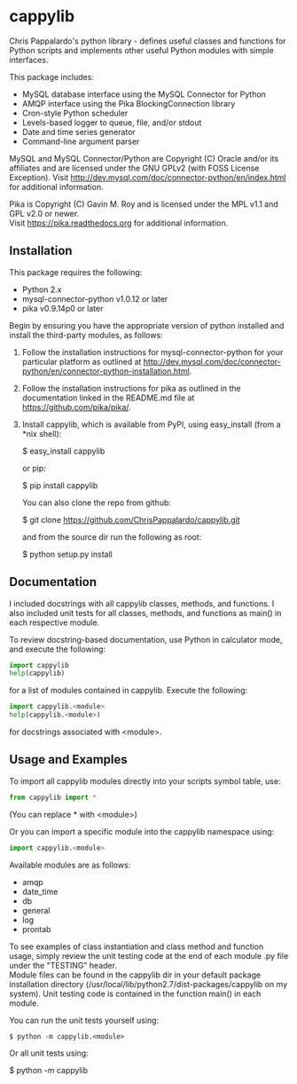 cappylib
========

Chris Pappalardo's python library - defines useful classes and functions for Python scripts 
and implements other useful Python modules with simple interfaces.

This package includes:

  * MySQL database interface using the MySQL Connector for Python
  * AMQP interface using the Pika BlockingConnection library
  * Cron-style Python scheduler
  * Levels-based logger to queue, file, and/or stdout
  * Date and time series generator
  * Command-line argument parser

MySQL and MySQL Connector/Python are Copyright (C) Oracle and/or its affiliates and are 
licensed under the GNU GPLv2 (with FOSS License Exception).  Visit 
http://dev.mysql.com/doc/connector-python/en/index.html for additional information.

Pika is Copyright (C) Gavin M. Roy and is licensed under the MPL v1.1 and GPL v2.0 or newer.  
Visit https://pika.readthedocs.org for additional information.

## Installation

This package requires the following:

  * Python 2.x
  * mysql-connector-python v1.0.12 or later
  * pika v0.9.14p0 or later

Begin by ensuring you have the appropriate version of python installed and install the 
third-party modules, as follows:

1.  Follow the installation instructions for mysql-connector-python for your particular 
    platform as outlined at 
    http://dev.mysql.com/doc/connector-python/en/connector-python-installation.html.

2.  Follow the installation instructions for pika as outlined in the documentation linked 
    in the README.md file at https://github.com/pika/pika/.

3.  Install cappylib, which is available from PyPl, using easy_install (from a *nix shell):

    $ easy_install cappylib

    or pip:

    $ pip install cappylib

    You can also clone the repo from github:

    $ git clone https://github.com/ChrisPappalardo/cappylib.git

    and from the source dir run the following as root:

    $ python setup.py install

## Documentation

I included docstrings with all cappylib classes, methods, and functions.  I also included 
unit tests for all classes, methods, and functions as main() in each respective module.

To review docstring-based documentation, use Python in calculator mode, and execute the following:

```python
import cappylib
help(cappylib)
```

for a list of modules contained in cappylib.  Execute the following:

```python
import cappylib.<module>
help(cappylib.<module>)
```

for docstrings associated with \<module\>.

## Usage and Examples

To import all cappylib modules directly into your scripts symbol table, use:

```python
from cappylib import *
```

(You can replace * with \<module\>)

Or you can import a specific module into the cappylib namespace using:

```python
import cappylib.<module>
```

Available modules are as follows:

  * amqp
  * date_time
  * db
  * general
  * log
  * prontab

To see examples of class instantiation and class method and function usage, simply review the 
unit testing code at the end of each module .py file under the "TESTING" header.  
Module files can be found in the cappylib dir in your default package installation directory 
(/usr/local/lib/python2.7/dist-packages/cappylib on my system).  Unit testing code is 
contained in the function main() in each module.

You can run the unit tests yourself using:

    $ python -m cappylib.<module>

Or all unit tests using:

   $ python -m cappylib

